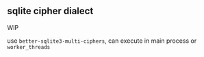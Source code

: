 ## sqlite cipher dialect

WIP

use `better-sqlite3-multi-ciphers`, can execute in main process or `worker_threads`